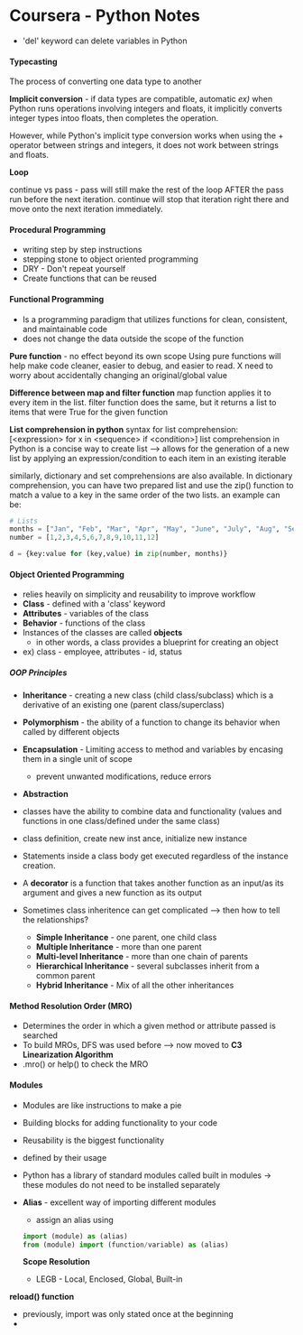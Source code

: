 # Coursera - Python Notes

- 'del' keyword can delete variables in Python

#### Typecasting 
The process of converting one data type to another

**Implicit conversion** - if data types are compatible, automatic
*ex)* when Python runs operations involving integers and floats, it implicitly converts integer types intoo floats, then completes the operation.

However, while Python's implicit type conversion works when using the + operator between strings and integers, it does not work between strings and floats.

**Loop**

continue vs pass - pass will still make the rest of the loop AFTER the pass run before the next iteration. continue will stop that iteration right there and move onto the next iteration immediately.

#### Procedural Programming
- writing step by step instructions 
- stepping stone to object oriented programming
- DRY - Don't repeat yourself
- Create functions that can be reused

#### Functional Programming
- Is a programming paradigm that utilizes functions for clean, consistent, and maintainable code
- does not change the data outside the scope of the function

**Pure function** - no effect beyond its own scope
Using pure functions will help make code cleaner, easier to debug, and easier to read.
X need to worry about accidentally changing an original/global value 

**Difference between map and filter function**
map function applies it to every item in the list.
filter function does the same, but it returns a list to items that were True for the given function

**List comprehension in python**
syntax for list comprehension: [<expression\> for x in <sequence\> if <condition\>]
list comprehension in Python is a concise way to create list
--> allows for the generation of a new list by applying an expression/condition to each item in an existing iterable

similarly, dictionary and set comprehensions are also available.
In dictionary comprehension, you can have two prepared list and use the zip() function to match a value to a key in the same order of the two lists. an example can be:
```python
# Lists
months = ["Jan", "Feb", "Mar", "Apr", "May", "June", "July", "Aug", "Sept", "Oct", "Nov", "Dec"]
number = [1,2,3,4,5,6,7,8,9,10,11,12]

d = {key:value for (key,value) in zip(number, months)}
```

#### Object Oriented Programming
- relies heavily on simplicity and reusability to improve workflow
- **Class** - defined with a 'class' keyword
- **Attributes** - variables of the class
- **Behavior** - functions of the class
- Instances of the classes are called **objects**
  - in other words, a class provides a blueprint for creating an object
- ex) class - employee, attributes - id, status 

##### OOP Principles
- **Inheritance** - creating a new class (child class/subclass) which is a derivative of an existing one (parent class/superclass)
- **Polymorphism** - the ability of a function to change its behavior when called by different objects 
- **Encapsulation** - Limiting access to method and variables by encasing them in a single unit of scope
  - prevent unwanted modifications, reduce errors
- **Abstraction**


- classes have the ability to combine data and functionality (values and functions in one class/defined under the same class)
- class definition, create new inst ance, initialize new instance
- Statements inside a class body get executed regardless of the instance creation. 
- A **decorator** is a function that takes another function as an input/as its argument and gives a new function as its output
- Sometimes class inheritence can get complicated --> then how to tell the relationships?
  - **Simple Inheritance** - one parent, one child class
  - **Multiple Inheritance** - more than one parent
  - **Multi-level Inheritance** - more than one chain of parents
  - **Hierarchical Inheritance** - several subclasses inherit from a common parent
  - **Hybrid Inheritance** - Mix of all the other inheritances

#### Method Resolution Order (MRO)
- Determines the order in which a given method or attribute passed is searched 
- To build MROs, DFS was used before --> now moved to **C3 Linearization Algorithm**
- .mro() or help() to check the MRO

#### Modules
- Modules are like instructions to make a pie
- Building blocks for adding functionality to your code
- Reusability is the biggest functionality
- defined by their usage
- Python has a library of standard modules called built in modules -> these modules do not need to be installed separately
- **Alias** - excellent way of importing different modules
  - assign an alias using 
  ```python
  import (module) as (alias) 
  from (module) import (function/variable) as (alias)
  ```


  **Scope Resolution**
  - LEGB - Local, Enclosed, Global, Built-in 


**reload() function**
- previously, import was only stated once at the beginning
- 
